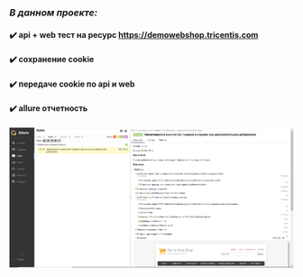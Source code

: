 ### ***В данном проекте:***
#### :heavy_check_mark: api + web тест на ресурс https://demowebshop.tricentis.com
#### :heavy_check_mark: сохранение cookie
#### :heavy_check_mark: передаче cookie по api и web
#### :heavy_check_mark: allure отчетность
####
![allure-report](src/test/resources/img/allure.png)
